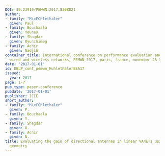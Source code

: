 ```yaml
---
DOI: 10.23919/PEMWN.2017.8308021
author:
- family: "M\xFChlethaler"
  given: Paul
- family: Bouchaala
  given: Younes
- family: Shagdar
  given: Oyunchimeg
- family: Achir
  given: Nadjib
container_title: International conference on performance evaluation and modeling in
  wired and wireless networks, PEMWN 2017, paris, france, november 28-30, 2017
date: '2017-01-01'
id: DBLP_conf_pemwn_MuhlethalerBSA17
issued:
  year: 2017
page: 1-7
pub_type: paper-conference
pubdate: '2017-01-01'
publisher: IEEE
short_author:
- family: "M\xFChlethaler"
  given: P.
- family: Bouchaala
  given: Y.
- family: Shagdar
  given: O.
- family: Achir
  given: N.
title: Evaluating the gain of directional antennas in linear VANETs using stochastic
  geometry
---
```

